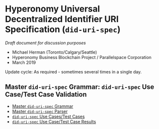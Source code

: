 # Hyperonomy Universal Decentralized Identifier URI Specification (`did-uri-spec`)

_Draft document for discussion purposes_

- Michael Herman (Toronto/Calgary/Seattle)
- Hyperonomy Business Blockchain Project / Parallelspace Corporation
- March 2019

Update cycle: As required - sometimes several times in a single day.

## Master `did-uri-spec` Grammar: `did-uri-spec` Use Case/Test Case Validation

- [Master `did-uri-spec` Grammar](did-uri-parsers\0-did-uri-spec-2019-04-09.abnf)
- [Master `did-uri-spec` Parser](did-uri-parsers)
- [`did-uri-spec` Use Cases/Test Cases](did-uri-parsers\did-uri-testcases1.txt)
- [`did-uri-spec` Use Case/Test Case Results](did-uri-parsers\did-uri-testcases1.xml)
